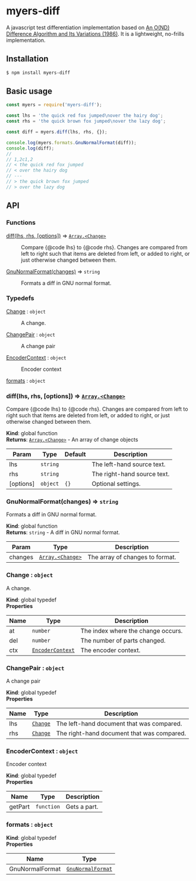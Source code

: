 # myers-diff

A javascript test differentiation implementation based on [An O(ND) Difference Algorithm and Its Variations (1986)](www.xmailserver.org/diff2.pdf).  It is a lightweight, no-frills implementation.

## Installation
```bash
$ npm install myers-diff
```

## Basic usage

```js
const myers = require('myers-diff');

const lhs = 'the quick red fox jumped\nover the hairy dog';
const rhs = 'the quick brown fox jumped\nover the lazy dog';

const diff = myers.diff(lhs, rhs, {});

console.log(myers.formats.GnuNormalFormat(diff));
console.log(diff);
//
// 1,2c1,2
// < the quick red fox jumped
// < over the hairy dog
// ---
// > the quick brown fox jumped
// > over the lazy dog
```

## API
### Functions

<dl>
<dt><a href="#diff">diff(lhs, rhs, [options])</a> ⇒ <code><a href="#Change">Array.&lt;Change&gt;</a></code></dt>
<dd><p>Compare {@code lhs} to {@code rhs}.  Changes are compared from left
to right such that items are deleted from left, or added to right,
or just otherwise changed between them.</p>
</dd>
<dt><a href="#GnuNormalFormat">GnuNormalFormat(changes)</a> ⇒ <code>string</code></dt>
<dd><p>Formats a diff in GNU normal format.</p>
</dd>
</dl>

### Typedefs

<dl>
<dt><a href="#Change">Change</a> : <code>object</code></dt>
<dd><p>A change.</p>
</dd>
<dt><a href="#ChangePair">ChangePair</a> : <code>object</code></dt>
<dd><p>A change pair</p>
</dd>
<dt><a href="#EncoderContext">EncoderContext</a> : <code>object</code></dt>
<dd><p>Encoder context</p>
</dd>
<dt><a href="#formats">formats</a> : <code>object</code></dt>
<dd></dd>
</dl>

<a name="diff"></a>

### diff(lhs, rhs, [options]) ⇒ [<code>Array.&lt;Change&gt;</code>](#Change)
Compare {@code lhs} to {@code rhs}.  Changes are compared from left
to right such that items are deleted from left, or added to right,
or just otherwise changed between them.

**Kind**: global function  
**Returns**: [<code>Array.&lt;Change&gt;</code>](#Change) - An array of change objects  

| Param | Type | Default | Description |
| --- | --- | --- | --- |
| lhs | <code>string</code> |  | The left-hand source text. |
| rhs | <code>string</code> |  | The right-hand source text. |
| [options] | <code>object</code> | <code>{}</code> | Optional settings. |

<a name="GnuNormalFormat"></a>

### GnuNormalFormat(changes) ⇒ <code>string</code>
Formats a diff in GNU normal format.

**Kind**: global function  
**Returns**: <code>string</code> - A diff in GNU normal format.  

| Param | Type | Description |
| --- | --- | --- |
| changes | [<code>Array.&lt;Change&gt;</code>](#Change) | The array of changes to format. |

<a name="Change"></a>

### Change : <code>object</code>
A change.

**Kind**: global typedef  
**Properties**

| Name | Type | Description |
| --- | --- | --- |
| at | <code>number</code> | The index where the change occurs. |
| del | <code>number</code> | The number of parts changed. |
| ctx | [<code>EncoderContext</code>](#EncoderContext) | The encoder context. |

<a name="ChangePair"></a>

### ChangePair : <code>object</code>
A change pair

**Kind**: global typedef  
**Properties**

| Name | Type | Description |
| --- | --- | --- |
| lhs | [<code>Change</code>](#Change) | The left-hand document that was compared. |
| rhs | [<code>Change</code>](#Change) | The right-hand document that was compared. |

<a name="EncoderContext"></a>

### EncoderContext : <code>object</code>
Encoder context

**Kind**: global typedef  
**Properties**

| Name | Type | Description |
| --- | --- | --- |
| getPart | <code>function</code> | Gets a part. |

<a name="formats"></a>

### formats : <code>object</code>
**Kind**: global typedef  
**Properties**

| Name | Type |
| --- | --- |
| GnuNormalFormat | [<code>GnuNormalFormat</code>](#GnuNormalFormat) | 

